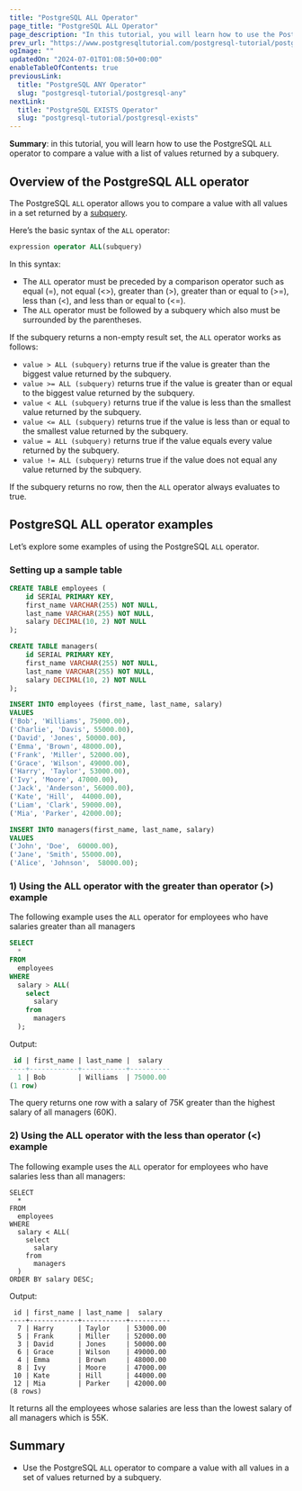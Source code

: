 ```yaml
---
title: "PostgreSQL ALL Operator"
page_title: "PostgreSQL ALL Operator"
page_description: "In this tutorial, you will learn how to use the PostgreSQL ALL operator to compare a value with a list of values returned by a subquery."
prev_url: "https://www.postgresqltutorial.com/postgresql-tutorial/postgresql-all/"
ogImage: ""
updatedOn: "2024-07-01T01:08:50+00:00"
enableTableOfContents: true
previousLink: 
  title: "PostgreSQL ANY Operator"
  slug: "postgresql-tutorial/postgresql-any"
nextLink: 
  title: "PostgreSQL EXISTS Operator"
  slug: "postgresql-tutorial/postgresql-exists"
---
```





**Summary**: in this tutorial, you will learn how to use the PostgreSQL `ALL` operator to compare a value with a list of values returned by a subquery.


## Overview of the PostgreSQL ALL operator

The PostgreSQL `ALL` operator allows you to compare a value with all values in a set returned by a [subquery](postgresql-subquery).

Here’s the basic syntax of the `ALL` operator:


```sql
expression operator ALL(subquery)
```
In this syntax:

* The `ALL` operator must be preceded by a comparison operator such as equal (\=), not equal (\<\>), greater than (\>), greater than or equal to (\>\=), less than (\<), and less than or equal to (\<\=).
* The `ALL` operator must be followed by a subquery which also must be surrounded by the parentheses.

If the subquery returns a non\-empty result set, the `ALL` operator works as follows:

* `value > ALL (subquery)` returns true if the value is greater than the biggest value returned by the subquery.
* `value >= ALL (subquery)` returns true if the value is greater than or equal to the biggest value returned by the subquery.
* `value < ALL (subquery)` returns true if the value is less than the smallest value returned by the subquery.
* `value <= ALL (subquery)` returns true if the value is less than or equal to the smallest value returned by the subquery.
* `value = ALL (subquery)` returns true if the value equals every value returned by the subquery.
* `value != ALL (subquery)` returns true if the value does not equal any value returned by the subquery.

If the subquery returns no row, then the `ALL` operator always evaluates to true.


## PostgreSQL ALL operator examples

Let’s explore some examples of using the PostgreSQL `ALL` operator.


### Setting up a sample table


```sql
CREATE TABLE employees (
    id SERIAL PRIMARY KEY,
    first_name VARCHAR(255) NOT NULL,
    last_name VARCHAR(255) NOT NULL,
    salary DECIMAL(10, 2) NOT NULL
);

CREATE TABLE managers(
    id SERIAL PRIMARY KEY,
    first_name VARCHAR(255) NOT NULL,
    last_name VARCHAR(255) NOT NULL,
    salary DECIMAL(10, 2) NOT NULL
);

INSERT INTO employees (first_name, last_name, salary) 
VALUES
('Bob', 'Williams', 75000.00),
('Charlie', 'Davis', 55000.00),
('David', 'Jones', 50000.00),
('Emma', 'Brown', 48000.00),
('Frank', 'Miller', 52000.00),
('Grace', 'Wilson', 49000.00),
('Harry', 'Taylor', 53000.00),
('Ivy', 'Moore', 47000.00),
('Jack', 'Anderson', 56000.00),
('Kate', 'Hill',  44000.00),
('Liam', 'Clark', 59000.00),
('Mia', 'Parker', 42000.00);

INSERT INTO managers(first_name, last_name, salary) 
VALUES
('John', 'Doe',  60000.00),
('Jane', 'Smith', 55000.00),
('Alice', 'Johnson',  58000.00);
```

### 1\) Using the ALL operator with the greater than operator (\>) example

The following example uses the `ALL` operator for employees who have salaries greater than all managers


```sql
SELECT 
  * 
FROM 
  employees 
WHERE 
  salary > ALL(
    select 
      salary 
    from 
      managers
  );
```
Output:


```sql
 id | first_name | last_name |  salary
----+------------+-----------+----------
  1 | Bob        | Williams  | 75000.00
(1 row)
```
The query returns one row with a salary of 75K greater than the highest salary of all managers (60K).


### 2\) Using the ALL operator with the less than operator (\<) example

The following example uses the `ALL` operator for employees who have salaries less than all managers:


```
SELECT 
  * 
FROM 
  employees 
WHERE 
  salary < ALL(
    select 
      salary 
    from 
      managers
  )
ORDER BY salary DESC;
```
Output:


```
 id | first_name | last_name |  salary
----+------------+-----------+----------
  7 | Harry      | Taylor    | 53000.00
  5 | Frank      | Miller    | 52000.00
  3 | David      | Jones     | 50000.00
  6 | Grace      | Wilson    | 49000.00
  4 | Emma       | Brown     | 48000.00
  8 | Ivy        | Moore     | 47000.00
 10 | Kate       | Hill      | 44000.00
 12 | Mia        | Parker    | 42000.00
(8 rows)
```
It returns all the employees whose salaries are less than the lowest salary of all managers which is 55K.


## Summary

* Use the PostgreSQL `ALL` operator to compare a value with all values in a set of values returned by a subquery.

